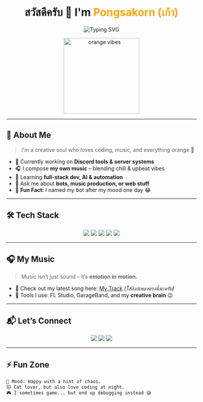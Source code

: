 <!-- README.md -->

<h1 align="center">สวัสดีครับ 👋 I'm <span style="color:#FFA500;">Pongsakorn (เก้า)</span></h1>

<p align="center">
  <img src="https://readme-typing-svg.demolab.com?font=Fira+Code&duration=4000&pause=1000&color=FFA500&center=true&vCenter=true&width=435&lines=✨+Welcome+to+my+space+✨;🍊+Orange+is+my+aesthetic;🎵+I+make+my+own+music!;🤖+I+build+Discord+systems;🧠+Let%27s+learn+and+create!" alt="Typing SVG" />
</p>

<p align="center">
  <img src="https://media.giphy.com/media/26Ff9yPlvvP0CzVd6/giphy.gif" width="200" alt="orange vibes" />
</p>

---

## 🧡 About Me

> I'm a creative soul who loves coding, music, and everything orange 🍊

- 🔭 Currently working on **Discord tools & server systems**
- 🎧 I compose **my own music** – blending chill & upbeat vibes  
- 🌱 Learning **full-stack dev, AI & automation**
- 💬 Ask me about **bots, music production, or web stuff**
- 🧡 **Fun Fact:** I named my bot after my mood one day 😂

---

## 🛠️ Tech Stack

<p align="center">
  <img src="https://img.shields.io/badge/-Python-FFD43B?style=for-the-badge&logo=python&logoColor=black" />
  <img src="https://img.shields.io/badge/-Discord.py-5865F2?style=for-the-badge&logo=discord&logoColor=white" />
  <img src="https://img.shields.io/badge/-HTML5-E34F26?style=for-the-badge&logo=html5&logoColor=white" />
  <img src="https://img.shields.io/badge/-JavaScript-F7DF1E?style=for-the-badge&logo=javascript&logoColor=black" />
  <img src="https://img.shields.io/badge/-GitHub-181717?style=for-the-badge&logo=github&logoColor=white" />
</p>

---

## 🎧 My Music

> Music isn’t just sound – it’s **emotion in motion.**

- 🎵 Check out my latest song here: [My Track](#) *(ใส่ลิงก์เพลงตรงนี้นะครับ)*
- 🎹 Tools I use: FL Studio, GarageBand, and my **creative brain** 😉

---

## 📬 Let’s Connect

<p align="center">
  <a href="https://facebook.com/yourprofile" target="_blank"><img src="https://img.shields.io/badge/Facebook-FFA500?style=for-the-badge&logo=facebook&logoColor=white"/></a>
  <a href="mailto:your@email.com"><img src="https://img.shields.io/badge/Email-FFA500?style=for-the-badge&logo=gmail&logoColor=white"/></a>
  <a href="#"><img src="https://img.shields.io/badge/Discord-aris%231451-5865F2?style=for-the-badge&logo=discord&logoColor=white"/></a>
</p>

---

## ⚡ Fun Zone

```txt
🌈 Mood: Happy with a hint of chaos.
🐱 Cat lover, but also love coding at night.
🎮 I sometimes game... but end up debugging instead 😅
